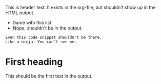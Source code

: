 This is header text.
It exists in the org-file, but shouldn't show up in the HTML output.

 * Same with this list
 * Nope, shouldn't be in the output.

```
Even this code snippet shouldn't be there.
Like a ninja. You can't see me.
```

# First heading

This should be the first text in the output.
